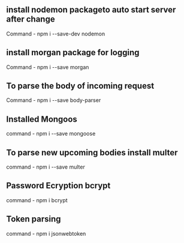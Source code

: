 ## install nodemon packageto auto start server after change
Command -  npm i --save-dev nodemon

## install morgan package for logging 
Command -  npm i --save morgan

## To parse the body of incoming request
Command - npm i --save body-parser
## Installed Mongoos
command - npm i --save mongoose

## To parse new upcoming bodies install multer
command - npm i --save multer

## Password Ecryption bcrypt
command - npm i bcrypt

## Token parsing
command - npm i jsonwebtoken